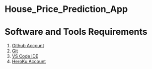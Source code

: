# House_Price_Prediction_App
# Software and Tools Requirements

1. [Github Account](https://github.com/)
2. [Git](https://git-scm.com/)
3. [VS Code IDE](https://code.visualstudio.com/)
4. [HeroKu Account](https://www.heroku.com/)